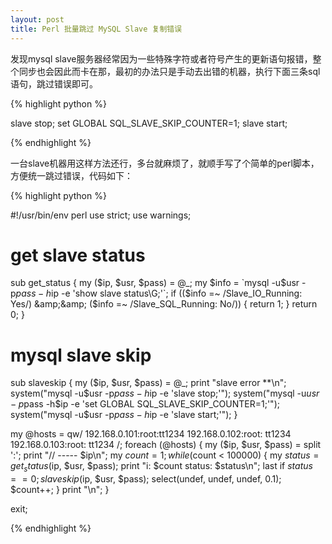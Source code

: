 ```yaml
---
layout: post
title: Perl 批量跳过 MySQL Slave 复制错误
---
```


发现mysql slave服务器经常因为一些特殊字符或者符号产生的更新语句报错，整个同步也会因此而卡在那，最初的办法只是手动去出错的机器，执行下面三条sql语句，跳过错误即可。

{% highlight python %}

slave stop;
set GLOBAL SQL_SLAVE_SKIP_COUNTER=1;
slave start;

{% endhighlight %}

一台slave机器用这样方法还行，多台就麻烦了，就顺手写了个简单的perl脚本，方便统一跳过错误，代码如下：

{% highlight python %}

#!/usr/bin/env perl
use strict;
use warnings;

# get slave status
sub get_status {
    my ($ip, $usr, $pass) = @_;
    my $info = `mysql -u$usr -p$pass -h$ip -e 'show slave status\\G;'`;
    if (($info =~ /Slave_IO_Running: Yes/) &amp;&amp; ($info =~ /Slave_SQL_Running: No/)) {
        return 1;
    }
    return 0;
}
# mysql slave skip
sub slaveskip {
    my ($ip, $usr, $pass) = @_;
    print "slave error **\n";
    system("mysql -u$usr -p$pass -h$ip -e 'slave stop;'");
    system("mysql -u$usr -p$pass -h$ip -e 'set GLOBAL SQL_SLAVE_SKIP_COUNTER=1;'");
    system("mysql -u$usr -p$pass -h$ip -e 'slave start;'");
}

my @hosts = qw/
192.168.0.101:root:tt1234
192.168.0.102:root: tt1234
192.168.0.103:root: tt1234
/;
foreach (@hosts) {
    my ($ip, $usr, $pass) = split ':';
    print "// ----- $ip\n";
    my $count = 1;
    while ($count < 100000) {
        my $status = get_status($ip, $usr, $pass);
        print "i: $count status: $status\n";
        last if $status == 0;
        slaveskip($ip, $usr, $pass);
        select(undef, undef, undef, 0.1);
        $count++;
    }
    print "\n";
}

exit;

{% endhighlight %}


